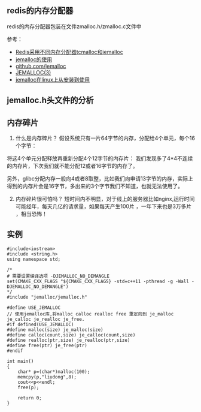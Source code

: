 
## redis的内存分配器
redis的内存分配器包装在文件zmalloc.h/zmalloc.c文件中

参考：
- [Redis采用不同内存分配器tcmalloc和jemalloc](https://blog.csdn.net/u010994304/article/details/49906819)
- [jemalloc的使用](https://blog.csdn.net/yefeng38083120/article/details/46367527)
- [github.com/jemalloc](https://github.com/jemalloc/jemalloc)
- [JEMALLOC(3)](https://www.freebsd.org/cgi/man.cgi?query=jemalloc&sektion=3)
- [jemalloc在linux上从安装到使用](https://blog.csdn.net/xiaofei_hah0000/article/details/52214592)

## jemalloc.h头文件的分析

## 内存碎片
1. 什么是内存碎片？
假设系统只有一片64字节的内存，分配给4个单元，每个16个字节： 

将这4个单元分配释放再重新分配4个12字节的内存片： 
我们发现多了4*4不连续的内存片，下次我们就不能分配12或者16字节的内存了。 

另外，glibc分配内存一般向4或者8取整，比如我们向申请13字节的内存，实际上得到的内存片会是16字节，多出来的3个字节我们不知道，也就无法使用了。

2. 内存碎片很可怕吗？ 
短时间内不明显，对于线上的服务器比如nginx,运行时间可能经年，每天几亿的请求量，如果每天产生100片 ，一年下来也是3万多片 ，相当恐怖！

## 实例
```
#include<iostream>
#include <string.h>
using namespace std;

/*
# 需要设置编译选项 -DJEMALLOC_NO_DEMANGLE
set(CMAKE_CXX_FLAGS "${CMAKE_CXX_FLAGS} -std=c++11 -pthread -g -Wall -DJEMALLOC_NO_DEMANGLE")
*/
#include "jemalloc/jemalloc.h"

#define USE_JEMALLOC
// 使用jemalloc库,将malloc calloc realloc free 重定向到 je_malloc je_calloc je_realloc je_free.
#if defined(USE_JEMALLOC)
#define malloc(size) je_malloc(size)
#define calloc(count,size) je_calloc(count,size)
#define realloc(ptr,size) je_realloc(ptr,size)
#define free(ptr) je_free(ptr)
#endif

int main()
{
	char* p=(char*)malloc(100);
	memcpy(p,"liudong",8);
	cout<<p<<endl;
	free(p);
	
	return 0;
}
```




